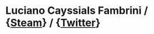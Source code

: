 # Luciano Cayssials Fambrini / {[Steam](https://steamcommunity.com/id/Shackmerferu/)} / {[Twitter](https://twitter.com/Sh4ckm)}

<p>
   <link rel="image_src" href="https://avatars.akamai.steamstatic.com/7c770048c8415494c85462db28b45acf7dfd4ef0_full.jpg">
  <br>
  <br>
  
